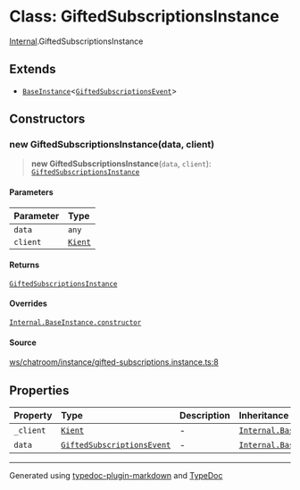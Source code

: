 # Class: GiftedSubscriptionsInstance

[Internal](../index.md).GiftedSubscriptionsInstance

## Extends

- [`BaseInstance`](BaseInstance.md)\<[`GiftedSubscriptionsEvent`](../interfaces/GiftedSubscriptionsEvent.md)\>

## Constructors

### new GiftedSubscriptionsInstance(data, client)

> **new GiftedSubscriptionsInstance**(`data`, `client`): [`GiftedSubscriptionsInstance`](GiftedSubscriptionsInstance.md)

#### Parameters

| Parameter | Type |
| :------ | :------ |
| `data` | `any` |
| `client` | [`Kient`](../../classes/Kient.md) |

#### Returns

[`GiftedSubscriptionsInstance`](GiftedSubscriptionsInstance.md)

#### Overrides

[`Internal.BaseInstance.constructor`](BaseInstance.md#constructors)

#### Source

[ws/chatroom/instance/gifted-subscriptions.instance.ts:8](https://github.com/zSoulweaver/kient/blob/cb3a38e/src/ws/chatroom/instance/gifted-subscriptions.instance.ts#L8)

## Properties

| Property | Type | Description | Inheritance | Source |
| :------ | :------ | :------ | :------ | :------ |
| `_client` | [`Kient`](../../classes/Kient.md) | - | [`Internal.BaseInstance._client`](BaseInstance.md) | [utils/instance.base.ts:4](https://github.com/zSoulweaver/kient/blob/cb3a38e/src/utils/instance.base.ts#L4) |
| `data` | [`GiftedSubscriptionsEvent`](../interfaces/GiftedSubscriptionsEvent.md) | - | [`Internal.BaseInstance.data`](BaseInstance.md) | [utils/instance.base.ts:5](https://github.com/zSoulweaver/kient/blob/cb3a38e/src/utils/instance.base.ts#L5) |

***

Generated using [typedoc-plugin-markdown](https://www.npmjs.com/package/typedoc-plugin-markdown) and [TypeDoc](https://typedoc.org/)
